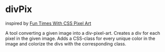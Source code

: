 # divPix
inspired by [Fun Times With CSS Pixel Art](https://css-tricks.com/fun-times-css-pixel-art/)

A tool converting a given image into a div-pixel-art. 
Creates a div for each pixel in the given image.
Adds a CSS-class for every unique color in the image and colorize the divs with the corresponding class.
